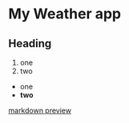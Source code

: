 # My Weather app

## Heading

1. one
2. two 

- one
- **two**

[markdown preview](https://markdownlivepreview.com/)